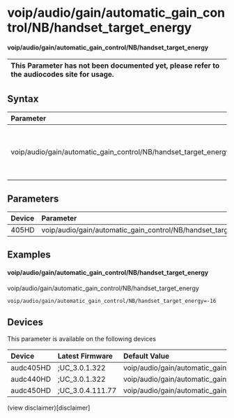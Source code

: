 ﻿---
description: voip/audio/gain/automatic_gain_control/NB/handset_target_energy
search: false
---

# voip/audio/gain/automatic_gain_control/NB/handset_target_energy

#### voip/audio/gain/automatic_gain_control/NB/handset_target_energy


| This Parameter has not been documented yet, please refer to the audiocodes site for usage.  |
| :--- |

## Syntax
| Parameter | Syntax |
| :--- | :--- |
|voip/audio/gain/automatic_gain_control/NB/handset_target_energy | {% raw %} undefined {% endraw %} |

## Parameters
|Device|Parameter|value|Description|
|:---|:---|:---|:---|
| 405HD | voip/audio/gain/automatic_gain_control/NB/handset_target_energy |  |  |

## Examples
#### voip/audio/gain/automatic_gain_control/NB/handset_target_energy

voip/audio/gain/automatic_gain_control/NB/handset_target_energy

```
voip/audio/gain/automatic_gain_control/NB/handset_target_energy=-16
```

## Devices
This parameter is available on the following devices

| Device | Latest Firmware | Default Value |
|:---|:---|:---|
| audc405HD | ;UC_3.0.1.322 | voip/audio/gain/automatic_gain_control/NB/handset_target_energy=-16 
| audc440HD | ;UC_3.0.1.322 | voip/audio/gain/automatic_gain_control/NB/handset_target_energy=-16 
| audc450HD | ;UC_3.0.4.111.77 | voip/audio/gain/automatic_gain_control/NB/handset_target_energy=-16 

(view disclaimer)[disclaimer]
